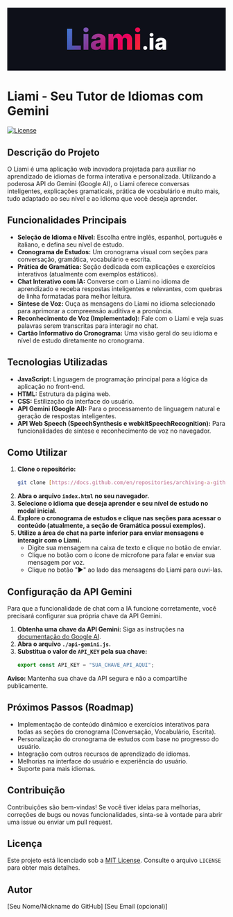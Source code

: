 ![Liami Logo](src/portada.png)

# Liami - Seu Tutor de Idiomas com Gemini

[![License](https://img.shields.io/badge/License-MIT-yellow.svg)](https://opensource.org/licenses/MIT)
## Descrição do Projeto

O Liami é uma aplicação web inovadora projetada para auxiliar no aprendizado de idiomas de forma interativa e personalizada. Utilizando a poderosa API do Gemini (Google AI), o Liami oferece conversas inteligentes, explicações gramaticais, prática de vocabulário e muito mais, tudo adaptado ao seu nível e ao idioma que você deseja aprender.

## Funcionalidades Principais

* **Seleção de Idioma e Nível:** Escolha entre inglês, espanhol, português e italiano, e defina seu nível de estudo.
* **Cronograma de Estudos:** Um cronograma visual com seções para conversação, gramática, vocabulário e escrita.
* **Prática de Gramática:** Seção dedicada com explicações e exercícios interativos (atualmente com exemplos estáticos).
* **Chat Interativo com IA:** Converse com o Liami no idioma de aprendizado e receba respostas inteligentes e relevantes, com quebras de linha formatadas para melhor leitura.
* **Síntese de Voz:** Ouça as mensagens do Liami no idioma selecionado para aprimorar a compreensão auditiva e a pronúncia.
* **Reconhecimento de Voz (Implementado):** Fale com o Liami e veja suas palavras serem transcritas para interagir no chat.
* **Cartão Informativo do Cronograma:** Uma visão geral do seu idioma e nível de estudo diretamente no cronograma.

## Tecnologias Utilizadas

* **JavaScript:** Linguagem de programação principal para a lógica da aplicação no front-end.
* **HTML:** Estrutura da página web.
* **CSS:** Estilização da interface do usuário.
* **API Gemini (Google AI):** Para o processamento de linguagem natural e geração de respostas inteligentes.
* **API Web Speech (SpeechSynthesis e webkitSpeechRecognition):** Para funcionalidades de síntese e reconhecimento de voz no navegador.

## Como Utilizar

1.  **Clone o repositório:**
    ```bash
    git clone [https://docs.github.com/en/repositories/archiving-a-github-repository/referencing-and-citing-content](https://docs.github.com/en/repositories/archiving-a-github-repository/referencing-and-citing-content)
    ```
2.  **Abra o arquivo `index.html` no seu navegador.**
3.  **Selecione o idioma que deseja aprender e seu nível de estudo no modal inicial.**
4.  **Explore o cronograma de estudos e clique nas seções para acessar o conteúdo (atualmente, a seção de Gramática possui exemplos).**
5.  **Utilize a área de chat na parte inferior para enviar mensagens e interagir com o Liami.**
    * Digite sua mensagem na caixa de texto e clique no botão de enviar.
    * Clique no botão com o ícone de microfone para falar e enviar sua mensagem por voz.
    * Clique no botão "▶" ao lado das mensagens do Liami para ouvi-las.

## Configuração da API Gemini

Para que a funcionalidade de chat com a IA funcione corretamente, você precisará configurar sua própria chave da API Gemini.

1.  **Obtenha uma chave da API Gemini:** Siga as instruções na [documentação do Google AI](https://ai.google.dev/).
2.  **Abra o arquivo `./api-gemini.js`.**
3.  **Substitua o valor de `API_KEY` pela sua chave:**
    ```javascript
    export const API_KEY = "SUA_CHAVE_API_AQUI";
    ```

**Aviso:** Mantenha sua chave da API segura e não a compartilhe publicamente.

## Próximos Passos (Roadmap)

* Implementação de conteúdo dinâmico e exercícios interativos para todas as seções do cronograma (Conversação, Vocabulário, Escrita).
* Personalização do cronograma de estudos com base no progresso do usuário.
* Integração com outros recursos de aprendizado de idiomas.
* Melhorias na interface do usuário e experiência do usuário.
* Suporte para mais idiomas.

## Contribuição

Contribuições são bem-vindas! Se você tiver ideias para melhorias, correções de bugs ou novas funcionalidades, sinta-se à vontade para abrir uma issue ou enviar um pull request.

## Licença

Este projeto está licenciado sob a [MIT License](https://opensource.org/licenses/MIT). Consulte o arquivo `LICENSE` para obter mais detalhes.
## Autor

[Seu Nome/Nickname do GitHub]
[Seu Email (opcional)]
